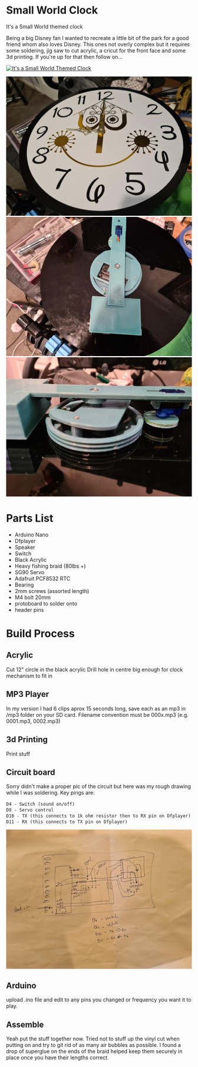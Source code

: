 # Small World Clock
 It's a Small World themed clock
 
 Being a big Disney fan I wanted to recreate a little bit of the park for a good friend whom also loves Disney. This ones not overly complex but it requires some soldering,
 jig saw to cut acrylic, a cricut for the front face and some 3d printing. If you're up for that then follow on...
 
 [![It's a Small World Themed Clock](https://img.youtube.com/vi/ODasVDG-PvY/0.jpg)](https://www.youtube.com/watch?v=ODasVDG-PvY)

 ![Front](/images/front.jpg)
 ![Back view](/images/back.jpg)
 ![Back view 2](/images/back2.jpg)

 Parts List
 ===========
 * Arduino Nano
 * Dfplayer
 * Speaker
 * Switch
 * Black Acrylic
 * Heavy fishing braid (80lbs +)
 * SG90 Servo
 * Adafruit PCF8532 RTC
 * Bearing
 * 2mm screws (assorted length)
 * M4 bolt 20mm
 * protoboard to solder onto
 * header pins
 


Build Process
================
## Acrylic
Cut 12" circle in the black acrylic
Drill hole in centre big enough for clock mechanism to fit in


## MP3 Player
In my version I had 6 clips aprox 15 seconds long, save each as an mp3 in /mp3 folder on your SD card.
Filename convention must be 000x.mp3 (e.g. 0001.mp3, 0002.mp3)

## 3d Printing
Print stuff 

## Circuit board
Sorry didn't make a proper pic of the circuit but here was my rough drawing while I was soldering.
Key pings are:
 ```
 D4 - Switch (sound on/off)
 D9 - Servo control
 D10 - TX (this connects to 1k ohm resistor then to RX pin on Dfplayer)
 D11 - RX (this connects to TX pin on Dfplayer)
 ```
 
  ![Back view](/images/circuit.jpg)
  
 ## Arduino
 upload .ino file and edit to any pins you changed or frequency you want it to play.  
 
 ## Assemble
Yeah put the stuff together now. Tried not to stuff up the vinyl cut when putting on and try to git rid of as many air bubbles as possible.
I found a drop of superglue on the ends of the braid helped keep them securely in place once you have their lengths correct.